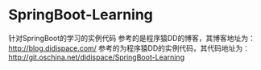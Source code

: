 # SpringBoot-Learning
针对SpringBoot的学习的实例代码
参考的是程序猿DD的博客，其博客地址为：http://blog.didispace.com/
参考的为程序猿DD的实例代码，其代码地址为：http://git.oschina.net/didispace/SpringBoot-Learning

